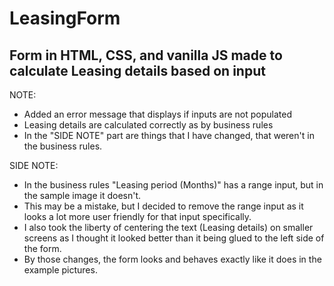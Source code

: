 # LeasingForm
 Form in HTML, CSS, and vanilla JS made to calculate Leasing details based on input
 --------------------------------------------------------------------------------------
NOTE:
- Added an error message that displays if inputs are not populated
- Leasing details are calculated correctly as by business rules
- In the "SIDE NOTE" part are things that I have changed, that weren't in the business rules.

SIDE NOTE:
- In the business rules "Leasing period (Months)" has a range input, but in the sample image it doesn't.
- This may be a mistake, but I decided to remove the range input as it looks a lot more user friendly for that input specifically.
- I also took the liberty of centering the text (Leasing details) on smaller screens as I thought it looked better than it being glued to the left side of the form.
- By those changes, the form looks and behaves exactly like it does in the example pictures.
